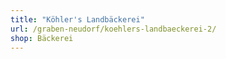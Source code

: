```yaml
---
title: "Köhler's Landbäckerei"
url: /graben-neudorf/koehlers-landbaeckerei-2/
shop: Bäckerei
---
```

